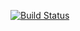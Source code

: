 [![Build Status](https://travis-ci.org/Wolframcheg/GeekhubHW5.svg?branch=develop)](https://travis-ci.org/Wolframcheg/GeekhubHW5)